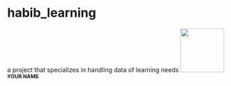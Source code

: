 # habib_learning
a project that specializes in handling data of learning needs
<a href="https://github.com/YOUR_USERNAME">
   <img src="https://avatars.githubusercontent.com/u/209146016?v=4?s=100" width="100px;" alt=""/>
   <br /><sub><b>YOUR NAME</b></sub>
</a>
